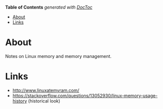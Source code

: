 <!-- START doctoc generated TOC please keep comment here to allow auto update -->
<!-- DON'T EDIT THIS SECTION, INSTEAD RE-RUN doctoc TO UPDATE -->
**Table of Contents**  *generated with [DocToc](https://github.com/thlorenz/doctoc)*

- [About](#about)
- [Links](#links)

<!-- END doctoc generated TOC please keep comment here to allow auto update -->

# About

Notes on Linux memory and memory management.

# Links

* http://www.linuxatemyram.com/
* https://stackoverflow.com/questions/13052930/linux-memory-usage-history (historical look)
